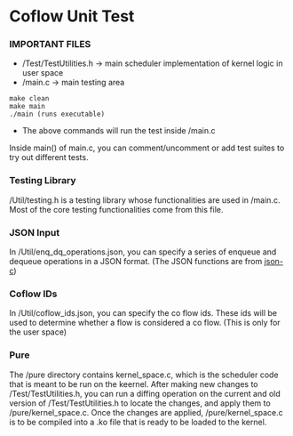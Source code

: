 # Coflow Unit Test


### IMPORTANT FILES
- /Test/TestUtilities.h -> main scheduler implementation of kernel logic in user space
- /main.c -> main testing area 


```
make clean
make main
./main (runs executable)
```

- The above commands will run the test inside /main.c

Inside main() of main.c, you can comment/uncomment or add test suites to try out different tests.

### Testing Library
/Util/testing.h is a testing library whose functionalities are used in /main.c. Most of the core testing functionalities come from this file.

### JSON Input
In /Util/enq_dq_operations.json, you can specify a series of enqueue and dequeue operations in a JSON format. 
(The JSON functions are from [json-c](https://github.com/json-c/json-c))

### Coflow IDs
In /Util/coflow_ids.json, you can specify the co flow ids. These ids will be used to determine whether a flow is considered a co flow. (This is only for the user space)

### Pure
The /pure directory contains kernel_space.c, which is the scheduler code that is meant to be run on the keernel. After making new changes to /Test/TestUtilities.h, you can run a diffing operation on the current and old version of /Test/TestUtilities.h to locate the changes, and apply them to /pure/kernel_space.c. Once the changes are applied, /pure/kernel_space.c is to be compiled into a .ko file that is ready to be loaded to the kernel. 

